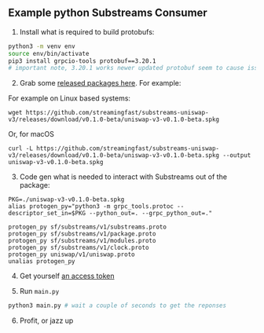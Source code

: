 Example python Substreams Consumer
----------------------------------


1. Install what is required to build protobufs:

```bash
python3 -m venv env
source env/bin/activate
pip3 install grpcio-tools protobuf==3.20.1
# important note, 3.20.1 works newer updated protobuf seem to cause issues -> https://github.com/protocolbuffers/protobuf/issues/10571
```

2. Grab some [released packages here](https://github.com/streamingfast/substreams-playground/releases). For example:

For example on Linux based systems:

```
wget https://github.com/streamingfast/substreams-uniswap-v3/releases/download/v0.1.0-beta/uniswap-v3-v0.1.0-beta.spkg
```

Or, for macOS

```
curl -L https://github.com/streamingfast/substreams-uniswap-v3/releases/download/v0.1.0-beta/uniswap-v3-v0.1.0-beta.spkg --output uniswap-v3-v0.1.0-beta.spkg
```

3. Code gen what is needed to interact with Substreams out of the package:

```
PKG=./uniswap-v3-v0.1.0-beta.spkg
alias protogen_py="python3 -m grpc_tools.protoc --descriptor_set_in=$PKG --python_out=. --grpc_python_out=."

protogen_py sf/substreams/v1/substreams.proto
protogen_py sf/substreams/v1/package.proto
protogen_py sf/substreams/v1/modules.proto
protogen_py sf/substreams/v1/clock.proto
protogen_py uniswap/v1/uniswap.proto
unalias protogen_py
```

4. Get yourself [an access token](https://discord.gg/jZwqxJAvRs)

5. Run `main.py`

```bash
python3 main.py # wait a couple of seconds to get the reponses
```

6. Profit, or jazz up
